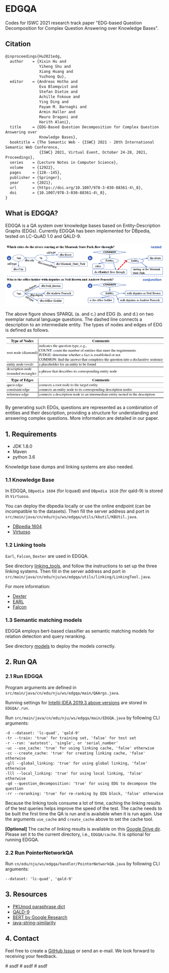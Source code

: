 # EDGQA

Codes for ISWC 2021 research track paper "EDG-based Question Decomposition for Complex Question Answering over Knowledge Bases".

## Citation
```
@inproceedings{Hu2021edg,
  author    = {Xixin Hu and
               Yiheng Shu and
               Xiang Huang and
               Yuzhong Qu},
  editor    = {Andreas Hotho and
               Eva Blomqvist and
               Stefan Dietze and
               Achille Fokoue and
               Ying Ding and
               Payam M. Barnaghi and
               Armin Haller and
               Mauro Dragoni and
               Harith Alani},
  title     = {EDG-Based Question Decomposition for Complex Question Answering over
               Knowledge Bases},
  booktitle = {The Semantic Web - {ISWC} 2021 - 20th International Semantic Web Conference,
               {ISWC} 2021, Virtual Event, October 24-28, 2021, Proceedings},
  series    = {Lecture Notes in Computer Science},
  volume    = {12922},
  pages     = {128--145},
  publisher = {Springer},
  year      = {2021},
  url       = {https://doi.org/10.1007/978-3-030-88361-4\_8},
  doi       = {10.1007/978-3-030-88361-4\_8},
}
```

## What is EDGQA?

EDGQA is a QA system over knowledge bases based on Entity-Description Graphs (EDGs). Currently EDGQA has been implemented for DBpedia, tested on LC-QuAD 1.0 and QALD-9.



![image-20210707111759566](README.assets/image-20210707111759566.png)

The above figure shows SPARQL (a. and c.) and EDG (b. and d.) on two exemplar natural language questions. The dashed line connects a description to an intermediate entity.
The types of nodes and edges of EDG is defined as follows.



![image-20210707111936154](README.assets/image-20210707111936154.png)



By generating such EDGs, questions are represented as a combination of entities and their description, providing a structure for understanding and answering complex questions. More information are detailed in our paper.



## 1. Requirements

- JDK 1.8.0
- Maven
- python 3.6

Knowledge base dumps and linking systems are also needed.

### 1.1 Knowledge Base

In EDGQA, `DBpedia 1604` (for lcquad) and `DBpedia 1610` (for qald-9) is stored in `Virtuoso`. 

You can deploy the dbpedia locally or use the online endpoint (can be incompatible to the datasets). 
Then fill the server address and port in `src/main/java/cn/edu/nju/ws/edgqa/utils/kbutil/KBUtil.java`.

- [DBpedia 1604](http://downloads.dbpedia.org/2016-04/)
- [Virtuoso](http://vos.openlinksw.com/owiki/wiki/VOS/VOSDownload)

### 1.2 Linking tools

`Earl`, `Falcon`, `Dexter` are used in EDGQA. 

See directory [linking_tools](https://github.com/HXX97/EDGQA/tree/main/linking_tools), and follow the instructions to set up the three linking systems.
Then fill in the server address and port in 
`src/main/java/cn/edu/nju/ws/edgqa/utils/linking/LinkingTool.java`.

For more information:
- [Dexter](https://github.com/dexter/dexter)
- [EARL](https://github.com/AskNowQA/EARL)
- [Falcon](https://github.com/AhmadSakor/falcon)

### 1.3 Semantic matching models
EDGQA employs bert-based classifier as semantic matching models for relation detection and query reranking.

See directory [models](https://github.com/HXX97/EDGQA/tree/main/models) to deploy the models correctly. 


## 2. Run QA

### 2.1 Run EDGQA

Program arguments are defined in `src/main/java/cn/edu/nju/ws/edgqa/main/QAArgs.java`.

Running settings for [Intellij IDEA 2019.3 above versions](https://www.jetbrains.com/idea/) are stored in `EDGQA/.run`.

Run `src/main/java/cn/edu/nju/ws/edgqa/main/EDGQA.java` by following CLI arguments:

```text
-d --dataset: 'lc-quad', 'qald-9'
-tr --train: 'true' for training set, 'false' for test set
-r --run: 'autotest', 'single', or 'serial_number'
-uc --use_cache: 'true' for using linking cache, 'false' otherwise
-cc --create_cache: 'true' for creating linking cache, 'false' otherwise
-gll --global_linking: 'true' for using global linking, 'false' otherwise
-lll --local_linking: 'true' for using local linking, 'false' otherwise
-qd --question_decomposition: 'true' for using EDG to decompose the question
-rr --reranking: 'true' for re-ranking by EDG block, 'false' otherwise
```

Because the linking tools consume a lot of time, caching the linking results of the test queries helps improve the speed
of the test. The cache needs to be built the first time the QA is run and is available when it is run again. Use the
arguments `use_cache` and `create_cache` above to set the cache tool.

**[Optional]** The cache of linking results is available on this [Google Drive dir](https://drive.google.com/drive/folders/1-JX9VfyDqA51aVZ35HSCtSkvTLpsc-Aw?usp=sharing). Please set it to the current directory, i.e., `EDGQA/cache`. It is optional for running EDGQA. 

### 2.2 Run PointerNetworkQA

Run `cn/edu/nju/ws/edgqa/handler/PointerNetworkQA.java` by following CLI arguments:

```text
--dataset: 'lc-quad', 'qald-9'
```

## 3. Resources

- [PKUmod paraphrase dict](https://github.com/pkumod/Paraphrase/blob/master/dic.txt)
- [QALD-9](http://2018.nliwod.org/challenge)
- [BERT by Google Research](https://github.com/google-research/bert)
- [java-string-similarity](https://github.com/rrice/java-string-similarity)


## 4. Contact

Feel free to create a [GitHub Issue](https://github.com/HXX97/EDGQA/issues) or send an e-mail. We look forward to receiving your feedback.

#   a s d f 
 
 #   a s d f 
 
 #   a s d f 
 
 